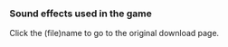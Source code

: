 ### Sound effects used in the game

Click the (file)name to go to the original download page.
<!---
- [`example.ogg`](https://freesound.org/example) **by** example [(CC BY 3.0)](https://creativecommons.org/licenses/by/3.0/) (adapted)
-->

